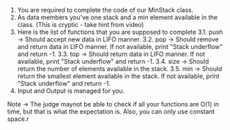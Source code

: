 1. You are required to complete the code of our MinStack class. 
2. As data members you've one stack and a min element available in the class. (This is cryptic - take hint from video)
3. Here is the list of functions that you are supposed to complete
      3.1. push -> Should accept new data in LIFO manner.
      3.2. pop -> Should remove and return data in LIFO manner. If not available, print 
       "Stack underflow" and return -1.
      3.3. top -> Should return data in LIFO manner. If not available, print "Stack 
      underflow" and return -1.
     3.4. size -> Should return the number of elements available in the stack.
     3.5. min -> Should return the smallest element available in the stack. If not 
     available, print "Stack underflow" and return -1.
4. Input and Output is managed for you.

Note -> The judge maynot be able to check if all your functions are O(1) in time, but that is what the expectation is. Also, you can only use constant space.r

